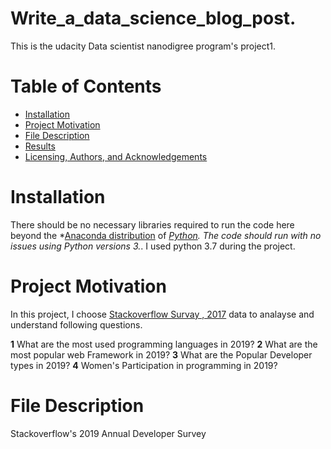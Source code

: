# Write_a_data_science_blog_post.
This is the udacity Data scientist nanodigree program's project1.

# Table of Contents
* [Installation](#installation)
* [Project Motivation](#project-motivation)
* [File Description]()
* [Results]()
* [Licensing, Authors, and Acknowledgements]()

# Installation
There should be no necessary libraries required to run the code here beyond the *[Anaconda distribution](https://www.anaconda.com/distribution/) of *[Python](https://www.python.org/downloads/). The code should run with no issues using Python versions 3.*. I used python 3.7 during the project.

# Project Motivation
In this project, I choose [Stackoverflow Survay , 2017](https://www.kaggle.com/stackoverflow/so-survey-2017) data to analayse and understand following questions.

**1** What are the most used programming languages in 2019?
**2** What are the most popular web Framework in 2019? 
**3** What are the Popular Developer types in 2019? 
**4** Women's Participation in programming in 2019?

# File Description
Stackoverflow's 2019 Annual Developer Survey
